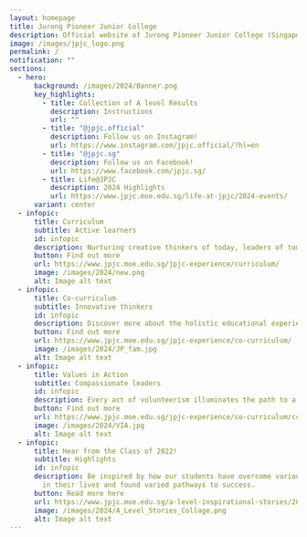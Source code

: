 ```yaml
---
layout: homepage
title: Jurong Pioneer Junior College
description: Official website of Jurong Pioneer Junior College (Singapore)
image: /images/jpjc_logo.png
permalink: /
notification: ""
sections:
  - hero:
      background: /images/2024/Banner.png
      key_highlights:
        - title: Collection of A level Results
          description: Instructions
          url: ""
        - title: "@jpjc.official"
          description: Follow us on Instagram!
          url: https://www.instagram.com/jpjc.official/?hl=en
        - title: "@jpjc.sg"
          description: Follow us on Facebook!
          url: https://www.facebook.com/jpjc.sg/
        - title: Life@JPJC
          description: 2024 Highlights
          url: https://www.jpjc.moe.edu.sg/life-at-jpjc/2024-events/
      variant: center
  - infopic:
      title: Curriculum
      subtitle: Active learners
      id: infopic
      description: Nurturing creative thinkers of today, leaders of tomorrow.
      button: Find out more
      url: https://www.jpjc.moe.edu.sg/jpjc-experience/curriculum/
      image: /images/2024/new.png
      alt: Image alt text
  - infopic:
      title: Co-curriculum
      subtitle: Innovative thinkers
      id: infopic
      description: Discover more about the holistic educational experiences JPJC offers!
      button: Find out more
      url: https://www.jpjc.moe.edu.sg/jpjc-experience/co-curriculum/
      image: /images/2024/JP_fam.jpg
      alt: Image alt text
  - infopic:
      title: Values in Action
      subtitle: Compassionate leaders
      id: infopic
      description: Every act of volunteerism illuminates the path to a kinder world for all.
      button: Find out more
      url: https://www.jpjc.moe.edu.sg/jpjc-experience/co-curriculum/cce/via/
      image: /images/2024/VIA.jpg
      alt: Image alt text
  - infopic:
      title: Hear from the Class of 2022!
      subtitle: Highlights
      id: infopic
      description: Be inspired by how our students have overcome various difficulties
        in their lives and found varied pathways to success.
      button: Read more here
      url: https://www.jpjc.moe.edu.sg/a-level-inspirational-stories/2023/overview/
      image: /images/2024/A_Level_Stories_Collage.png
      alt: Image alt text
---
```

